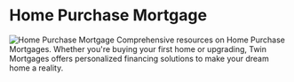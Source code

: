 # Home Purchase Mortgage
![Home Purchase Mortgage](https://twinmortgages.com/wp-content/uploads/2025/01/Home-Purchase.jpg)
Comprehensive resources on Home Purchase Mortgages. Whether you're buying your first home or upgrading, Twin Mortgages offers personalized financing solutions to make your dream home a reality.
